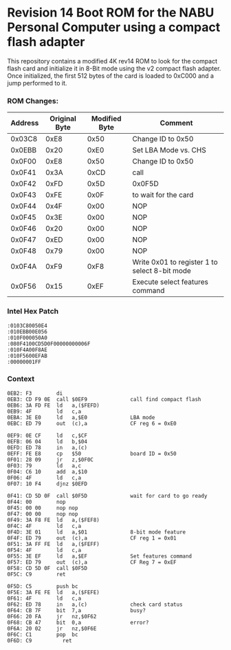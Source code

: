 # Revision 14 Boot ROM for the NABU Personal Computer using a compact flash adapter

This repository contains a modified 4K rev14 ROM to look for the compact flash card and initialize it in 8-Bit mode using the v2 compact flash adapter.  Once initialized, the first 512 bytes of the card is loaded to 0xC000 and a jump performed to it.

### ROM Changes:

| Address | Original Byte | Modified Byte | Comment |
| ------- | ------------- | ------------- | ------- |
| 0x03C8  | 0xE8  | 0x50  | Change ID to 0x50 |
| 0x0EBB  | 0x20  | 0xE0  | Set LBA Mode vs. CHS |
| 0x0F00  | 0xE8  | 0x50  | Change ID to 0x50 |
| 0x0F41  | 0x3A  | 0xCD  | call |
| 0x0F42  | 0xFD  | 0x5D  | 0x0F5D |
| 0x0F43  | 0xFE  | 0x0F  | to wait for the card |
| 0x0F44  | 0x4F  | 0x00  | NOP |
| 0x0F45  | 0x3E  | 0x00  | NOP |
| 0x0F46  | 0x20  | 0x00  | NOP |
| 0x0F47  | 0xED  | 0x00  | NOP |
| 0x0F48  | 0x79  | 0x00  | NOP |
| 0x0F4A  | 0xF9  | 0xF8  | Write 0x01 to register 1 to select 8-bit mode |
| 0x0F56  | 0x15  | 0xEF  | Execute select features command |

### Intel Hex Patch
```
:0103C80050E4
:010EBB00E056
:010F000050A0
:080F4100CD5D0F00000000006F
:010F4A00F8AE
:010F5600EFAB
:00000001FF
```

### Context
```
0EB2: F3        di
0EB3: CD F9 0E  call $0EF9              call find compact flash
0EB6: 3A FD FE  ld   a,($FEFD)
0EB9: 4F        ld   c,a
0EBA: 3E E0     ld   a,$E0              LBA mode
0EBC: ED 79     out  (c),a              CF reg 6 = 0xE0

0EF9: 0E CF     ld   c,$CF
0EFB: 06 04     ld   b,$04
0EFD: ED 78     in   a,(c)
0EFF: FE E8     cp   $50                board ID = 0x50
0F01: 28 09     jr   z,$0F0C
0F03: 79        ld   a,c
0F04: C6 10     add  a,$10
0F06: 4F        ld   c,a
0F07: 10 F4     djnz $0EFD
			
0F41: CD 5D 0F  call $0F5D              wait for card to go ready
0F44: 00        nop
0F45: 00 00     nop nop
0F47: 00 00     nop nop
0F49: 3A F8 FE  ld   a,($FEF8)
0F4C: 4F        ld   c,a
0F4D: 3E 01     ld   a,$01              8-bit mode feature
0F4F: ED 79     out  (c),a              CF reg 1 = 0x01
0F51: 3A FF FE  ld   a,($FEFF)
0F54: 4F        ld   c,a
0F55: 3E EF     ld   a,$EF              Set features command
0F57: ED 79     out  (c),a              CF Reg 7 = 0xEF
0F58: CD 5D 0F  call $0F5D
0F5C: C9        ret

0F5D: C5        push bc
0F5E: 3A FE FE  ld   a,($FEFE)
0F61: 4F        ld   c,a
0F62: ED 78     in   a,(c)              check card status
0F64: CB 7F     bit  7,a                busy?
0F66: 20 FA     jr   nz,$0F62
0F68: CB 47     bit  0,a                error?
0F6A: 20 02     jr   nz,$0F6E
0F6C: C1        pop  bc
0F6D: C9          ret
```

